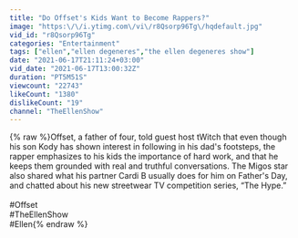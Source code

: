 ```yaml
---
title: "Do Offset's Kids Want to Become Rappers?"
image: "https:\/\/i.ytimg.com\/vi\/r8Qsorp96Tg\/hqdefault.jpg"
vid_id: "r8Qsorp96Tg"
categories: "Entertainment"
tags: ["ellen","ellen degeneres","the ellen degeneres show"]
date: "2021-06-17T21:11:24+03:00"
vid_date: "2021-06-17T13:00:32Z"
duration: "PT5M51S"
viewcount: "22743"
likeCount: "1380"
dislikeCount: "19"
channel: "TheEllenShow"
---
```

{% raw %}Offset, a father of four, told guest host tWitch that even though his son Kody has shown interest in following in his dad's footsteps, the rapper emphasizes to his kids the importance of hard work, and that he keeps them grounded with real and truthful conversations. The Migos star also shared what his partner Cardi B usually does for him on Father's Day, and chatted about his new streetwear TV competition series, “The Hype.”<br /><br />#Offset<br />#TheEllenShow<br />#Ellen{% endraw %}
